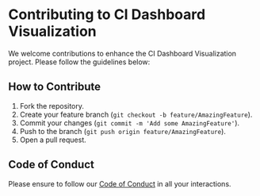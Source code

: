 # Contributing to CI Dashboard Visualization

We welcome contributions to enhance the CI Dashboard Visualization project. Please follow the guidelines below:

## How to Contribute
1. Fork the repository.
2. Create your feature branch (`git checkout -b feature/AmazingFeature`).
3. Commit your changes (`git commit -m 'Add some AmazingFeature'`).
4. Push to the branch (`git push origin feature/AmazingFeature`).
5. Open a pull request.

## Code of Conduct
Please ensure to follow our [Code of Conduct](CODE_OF_CONDUCT.md) in all your interactions.